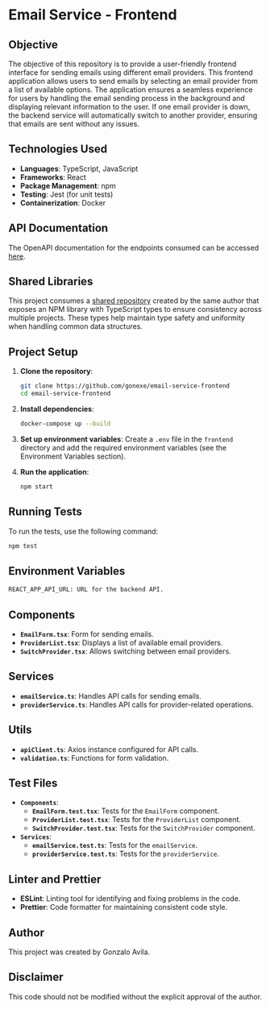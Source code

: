 # Email Service - Frontend

## Objective

The objective of this repository is to provide a user-friendly frontend interface for sending emails using different
email providers. This frontend application allows users to send emails by selecting an email provider from a list of
available options. The application ensures a seamless experience for users by handling the email sending process in the
background and displaying relevant information to the user. If one email provider is down, the backend service will
automatically switch to another provider, ensuring that emails are sent without any issues.

## Technologies Used

- **Languages**: TypeScript, JavaScript
- **Frameworks**: React
- **Package Management**: npm
- **Testing**: Jest (for unit tests)
- **Containerization**: Docker

## API Documentation

The OpenAPI documentation for the endpoints consumed can be
accessed [here](https://email-service-backend-e5cf2a6fc011.herokuapp.com/api-docs/).

## Shared Libraries

This project consumes a [shared repository](https://github.com/gonexe/shared-project) created by the same author that
exposes an NPM library with TypeScript types
to ensure consistency across multiple projects. These types help maintain type safety and uniformity when handling
common data structures.

## Project Setup

1. **Clone the repository**:
    ```sh
    git clone https://github.com/gonexe/email-service-frontend
    cd email-service-frontend
    ```

2. **Install dependencies**:
    ```sh
    docker-compose up --build
    ```

3. **Set up environment variables**:
   Create a `.env` file in the `frontend` directory and add the required environment variables (see the Environment
   Variables section).

4. **Run the application**:
    ```sh
    npm start
    ```

## Running Tests

To run the tests, use the following command:

```sh
npm test
```

## Environment Variables

```sh
REACT_APP_API_URL: URL for the backend API.
```

## Components

- **`EmailForm.tsx`**: Form for sending emails.
- **`ProviderList.tsx`**: Displays a list of available email providers.
- **`SwitchProvider.tsx`**: Allows switching between email providers.

## Services

- **`emailService.ts`**: Handles API calls for sending emails.
- **`providerService.ts`**: Handles API calls for provider-related operations.

## Utils

- **`apiClient.ts`**: Axios instance configured for API calls.
- **`validation.ts`**: Functions for form validation.

## Test Files

- **`Components`**:
    - **`EmailForm.test.tsx`**: Tests for the `EmailForm` component.
    - **`ProviderList.test.tsx`**: Tests for the `ProviderList` component.
    - **`SwitchProvider.test.tsx`**: Tests for the `SwitchProvider` component.
- **`Services`**:
    - **`emailService.test.ts`**: Tests for the `emailService`.
    - **`providerService.test.ts`**: Tests for the `providerService`.

## Linter and Prettier

- **ESLint**: Linting tool for identifying and fixing problems in the code.
- **Prettier**: Code formatter for maintaining consistent code style.

## Author

This project was created by Gonzalo Avila.

## Disclaimer

This code should not be modified without the explicit approval of the author.